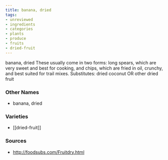 ```yaml
---
title: banana, dried
tags:
- unreviewed
- ingredients
- categories
- plants
- produce
- fruits
- dried-fruit
---
```

banana, dried These usually come in two forms: long spears, which are very sweet and best for cooking, and chips, which are fried in oil, crunchy, and best suited for trail mixes. Substitutes: dried coconut OR other dried fruit

### Other Names

* banana, dried

### Varieties

* [[dried-fruit]]

### Sources
* http://foodsubs.com/Fruitdry.html
